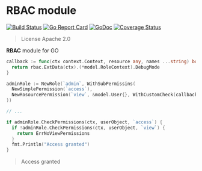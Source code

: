 # RBAC module

[![Build Status](https://github.com/demdxx/rbac/workflows/run%20tests/badge.svg)](https://github.com/demdxx/rbac/actions?workflow=run%20tests)
[![Go Report Card](https://goreportcard.com/badge/github.com/demdxx/rbac)](https://goreportcard.com/report/github.com/demdxx/rbac)
[![GoDoc](https://godoc.org/github.com/demdxx/rbac?status.svg)](https://godoc.org/github.com/demdxx/rbac)
[![Coverage Status](https://coveralls.io/repos/github/demdxx/rbac/badge.svg)](https://coveralls.io/github/demdxx/rbac)

> License Apache 2.0

**RBAC** module for GO

```go
callback := func(ctx context.Context, resource any, names ...string) bool {
  return rbac.ExtData(ctx).(*model.RoleContext).DebugMode
}

adminRole := NewRole(`admin`, WithSubPermissins(
  NewSimplePermission(`access`),
  NewRosourcePermission(`view`, &model.User{}, WithCustomCheck(callback, &roleContext)),
))

// ...

if adminRole.CheckPermissions(ctx, userObject, `access`) {
  if !adminRole.CheckPermissions(ctx, userObject, `view`) {
    return ErrNoViewPermissions
  }
  fmt.Println("Access granted")
}
```

> Access granted

